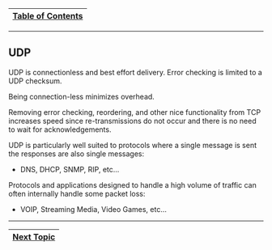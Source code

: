 |[Table of Contents](/00-Table-of-Contents.md)|
|---|

---

## UDP

UDP is connectionless and best effort delivery. Error checking is limited to a UDP checksum.

Being connection-less minimizes overhead.

Removing error checking, reordering, and other nice functionality from TCP increases speed since re-transmissions do not occur and there is no need to wait for acknowledgements.

UDP is particularly well suited to protocols where a single message is sent the responses are also single messages:

* DNS, DHCP, SNMP, RIP, etc...

Protocols and applications designed to handle a high volume of traffic can often internally handle some packet loss:

* VOIP, Streaming Media, Video Games, etc...

---

|[Next Topic](/06-osi-layer-4/udp-header.md)|
|---|
